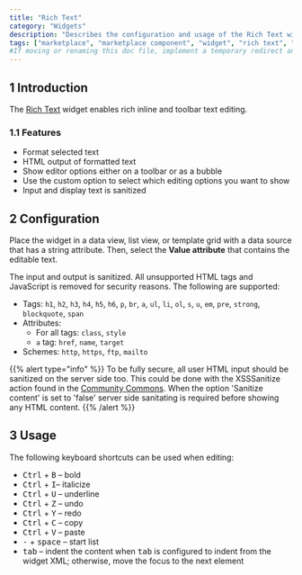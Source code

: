 ```yaml
---
title: "Rich Text"
category: "Widgets"
description: "Describes the configuration and usage of the Rich Text widget, which is available in the Mendix Marketplace."
tags: ["marketplace", "marketplace component", "widget", "rich text", "platform support"]
#If moving or renaming this doc file, implement a temporary redirect and let the respective team know they should update the URL in the product. See Mapping to Products for more details.
---
```


## 1 Introduction

The [Rich Text](https://appstore.home.mendix.com/link/app/74889/) widget enables rich inline and toolbar text editing.

### 1.1 Features

* Format selected text
* HTML output of formatted text
* Show editor options either on a toolbar or as a bubble
* Use the custom option to select which editing options you want to show
* Input and display text is sanitized

## 2 Configuration

Place the widget in a data view, list view, or template grid with a data source that has a string attribute. Then, select the **Value attribute** that contains the editable text.

The input and output is sanitized. All unsupported HTML tags and JavaScript is removed for security reasons. The following are supported:

* Tags: `h1`, `h2`, `h3`, `h4`, `h5`, `h6`, `p`, `br`, `a`, `ul`, `li`, `ol`, `s`, `u`, `em`, `pre`, `strong`, `blockquote`, `span`
* Attributes:
	* For all tags: `class`, `style`
	* `a` tag: `href`, `name`, `target`
* Schemes: `http`, `https`, `ftp`, `mailto`

{{% alert type="info" %}}
To be fully secure, all user HTML input should be sanitized on the server side too. This could be done with the XSSSanitize action found in the [Community Commons](/appstore/modules/community-commons-function-library). When the option 'Sanitize content' is set to 'false' server side sanitating is required before showing any HTML content.
{{% /alert %}}

## 3 Usage

The following keyboard shortcuts can be used when editing:

* <kbd>Ctrl</kbd> + <kbd>B</kbd> – bold
* <kbd>Ctrl</kbd> + <kbd>I</kbd>– italicize
* <kbd>Ctrl</kbd> + <kbd>U</kbd> – underline
* <kbd>Ctrl</kbd> + <kbd>Z</kbd> – undo
* <kbd>Ctrl</kbd> + <kbd>Y</kbd> – redo
* <kbd>Ctrl</kbd> + <kbd>C</kbd> – copy
* <kbd>Ctrl</kbd> + <kbd>V</kbd> – paste
* <kbd>-</kbd> + <kbd>space</kbd> – start list
* <kbd>tab</kbd> – indent the content when <kbd>tab</kbd> is configured to indent from the widget XML; otherwise, move the focus to the next element

